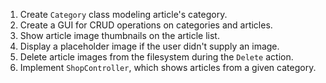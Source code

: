 1. Create `Category` class modeling article's category.
2. Create a GUI for CRUD operations on categories and articles.
3. Show article image thumbnails on the article list.
4. Display a placeholder image if the user didn't supply an image.
5. Delete article images from the filesystem during the `Delete` action.
6. Implement `ShopController`, which shows articles from a given category.
